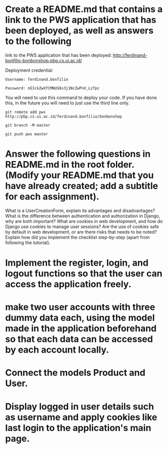 Create a README.md that contains a link to the PWS application that has been deployed, as well as answers to the following
=

link to the PWS application that has been deployed: http://ferdinand-bonfilio-bonbonshop.pbp.cs.ui.ac.id/ 

Deployment credential:

```
Username: ferdinand.bonfilio

Password: nEIckZwXfCMNUS8s3j1NcZwPnX_LzTpc
```

You will need to use this command to deploy your code. If you have done this, in the future you will need to just use the third line only.

```
git remote add pws http://pbp.cs.ui.ac.id/ferdinand.bonfilio/bonbonshop

git branch -M master

git push pws master
```

Answer the following questions in README.md in the root folder. (Modify your README.md that you have already created; add a subtitle for each assignment).
=



What is a UserCreationForm, explain its advantages and disadvantages?
What is the difference between authentication and authorization in Django, why are both important?
What are cookies in web development, and how do Django use cookies to manage user sessions?
Are the use of cookies safe by default in web development, or are there risks that needs to be noted?
Explain how did you implement the checklist step-by-step (apart from following the tutorial).




Implement the register, login, and logout functions so that the user can access the application freely.
=



make two user accounts with three dummy data each, using the model made in the application beforehand so that each data can be accessed by each account locally.
=



Connect the models Product and User.
=



Display logged in user details such as username and apply cookies like last login to the application's main page.
=





